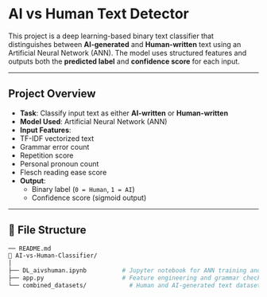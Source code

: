 #  AI vs Human Text Detector

This project is a deep learning-based binary text classifier that distinguishes between **AI-generated** and **Human-written** text using an Artificial Neural Network (ANN).
The model uses structured features and outputs both the **predicted label** and **confidence score** for each input.

----------------------------------------------------------------------------------------------------------------------------------------------------------------

##  Project Overview

-  **Task**: Classify input text as either **AI-written** or **Human-written**
-  **Model Used**: Artificial Neural Network (ANN)
-  **Input Features**:
  - TF-IDF vectorized text
  - Grammar error count
  - Repetition score
  - Personal pronoun count
  - Flesch reading ease score
- **Output**:
  - Binary label (`0 = Human`, `1 = AI`)
  - Confidence score (sigmoid output)

-----------------------------------------------------------------------------------------------------------------------------------------------------------------

## 📂 File Structure

```bash
── README.md   
📁 AI-vs-Human-Classifier/
│
├── DL_aivshuman.ipynb          # Jupyter notebook for ANN training and evaluation
├── app.py                      # Feature engineering and grammar checks ,Streamlit app for deployment
└── combined_datasets/            # Human and AI-generated text datasets

